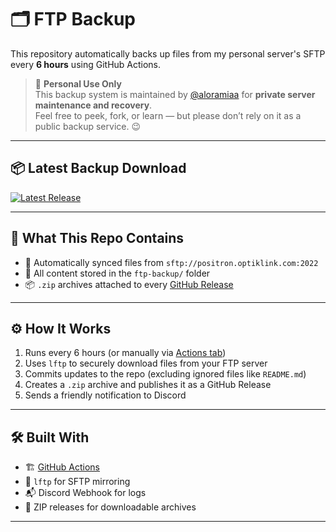 # 🗂️  FTP Backup

This repository automatically backs up files from my personal  server's SFTP every **6 hours** using GitHub Actions.

> 🧪 **Personal Use Only**  
> This backup system is maintained by [@aloramiaa](https://github.com/aloramiaa) for **private server maintenance and recovery**.  
> Feel free to peek, fork, or learn — but please don’t rely on it as a public backup service. 😉

---

## 📦 Latest Backup Download

[![Latest Release](https://img.shields.io/github/v/release/aloramiaa/SFTP-DataBackup?label=Latest%20Backup&style=for-the-badge&color=blue)](https://github.com/aloramiaa/-Backup/releases/latest)

---

## 🔁 What This Repo Contains

- 🔄 Automatically synced files from `sftp://positron.optiklink.com:2022`
- 📁 All content stored in the `ftp-backup/` folder
- 📦 `.zip` archives attached to every [GitHub Release](https://github.com/aloramiaa/-Backup/releases)

---

## ⚙️ How It Works

1. Runs every 6 hours (or manually via [Actions tab](../../actions))
2. Uses `lftp` to securely download files from your FTP server
3. Commits updates to the repo (excluding ignored files like `README.md`)
4. Creates a `.zip` archive and publishes it as a GitHub Release
5. Sends a friendly notification to Discord

---

## 🛠️ Built With

- 🏗️ [GitHub Actions](https://github.com/features/actions)
- 🔐 `lftp` for SFTP mirroring
- 📬 Discord Webhook for logs
- 💾 ZIP releases for downloadable archives

---



